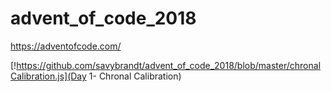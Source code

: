 # advent_of_code_2018
https://adventofcode.com/

[!https://github.com/savybrandt/advent_of_code_2018/blob/master/chronalCalibration.js](Day 1- Chronal Calibration)

